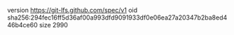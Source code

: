 version https://git-lfs.github.com/spec/v1
oid sha256:294fec16ff5d36af00a993dfd9091933df0e06ea27a20347b2ba8ed446b4ce60
size 2990
